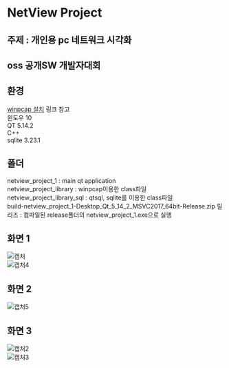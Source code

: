 # NetView Project
## 주제 : 개인용 pc 네트워크 시각화
## oss 공개SW 개발자대회 
## 환경 
[winpcap 설치](https://www.winpcap.org/devel.htm) 링크 참고<br>
윈도우 10<br>
QT     5.14.2<br>
C++<br>
sqlite 3.23.1<br>
## 폴더
netview_project_1  			: main qt application<br>
netview_project_library 	: winpcap이용한 class파일<br>
netview_project_library_sql : qtsql, sqlite를 이용한 class파일<br>
build-netview_project_1-Desktop_Qt_5_14_2_MSVC2017_64bit-Release.zip 릴리즈 : 컴파일된 release폴더의 netview_project_1.exe으로 실행<br>
## 화면 1
![캡처](https://user-images.githubusercontent.com/46042936/91717931-6d222a00-ebcd-11ea-9334-79d405067b24.JPG)<br>
![캡처4](https://user-images.githubusercontent.com/46042936/91717937-6e535700-ebcd-11ea-92dd-fed1488cb02c.JPG)<br>
## 화면 2
![캡처5](https://user-images.githubusercontent.com/46042936/91717940-6eebed80-ebcd-11ea-93a0-e56e996f3a34.JPG)<br>
## 화면 3
![캡처2](https://user-images.githubusercontent.com/46042936/91717933-6dbac080-ebcd-11ea-9922-b89641f69d24.JPG)<br>
![캡처3](https://user-images.githubusercontent.com/46042936/91717935-6e535700-ebcd-11ea-8f0c-eafdd93f5dca.JPG)<br>



